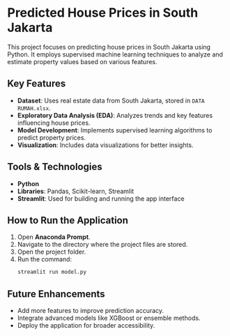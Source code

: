 # Predicted House Prices in South Jakarta

This project focuses on predicting house prices in South Jakarta using Python. It employs supervised machine learning techniques to analyze and estimate property values based on various features.

## Key Features

- **Dataset**: Uses real estate data from South Jakarta, stored in `DATA RUMAH.xlsx`.
- **Exploratory Data Analysis (EDA)**: Analyzes trends and key features influencing house prices.
- **Model Development**: Implements supervised learning algorithms to predict property prices.
- **Visualization**: Includes data visualizations for better insights.

## Tools & Technologies

- **Python**
- **Libraries**: Pandas, Scikit-learn, Streamlit
- **Streamlit**: Used for building and running the app interface

## How to Run the Application

1. Open **Anaconda Prompt**.
2. Navigate to the directory where the project files are stored.
3. Open the project folder.
4. Run the command:
   ```bash
   streamlit run model.py
   ```

## Future Enhancements

- Add more features to improve prediction accuracy.
- Integrate advanced models like XGBoost or ensemble methods.
- Deploy the application for broader accessibility.
